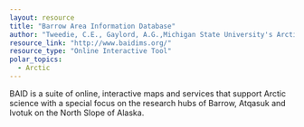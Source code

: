 ```yaml
---
layout: resource
title: "Barrow Area Information Database"
author: "Tweedie, C.E., Gaylord, A.G.,Michigan State University's Arctic Ecology Laboratory and the Barrow Arctic Science Consortium "
resource_link: "http://www.baidims.org/"
resource_type: "Online Interactive Tool"
polar_topics:
  - Arctic
---
```


BAID is a suite of online, interactive maps and services that support Arctic science with a special focus on the research hubs of Barrow, Atqasuk and Ivotuk on the North Slope of Alaska.
